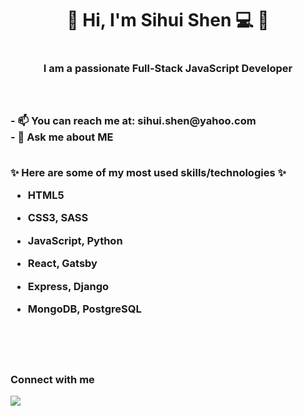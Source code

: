 
<!--
**ssh930526/ssh930526** is a ✨ _special_ ✨ repository because its `README.md` (this file) appears on your GitHub profile. -->

<h1 align="center">💫 Hi, I'm Sihui Shen 💻 💫 <h1>
<h3 align="center">I am a passionate Full-Stack JavaScript Developer<h3>

<br>
<br>
- 📫 You can reach me at: sihui.shen@yahoo.com
<br>
- 💬 Ask me about ME

<br>
<br>

<b>✨ Here are some of my most used skills/technologies ✨</b>

- HTML5

- CSS3, SASS

- JavaScript, Python

- React, Gatsby

- Express, Django

- MongoDB, PostgreSQL

<br>
<br>
<br>


<b>Connect with me</b>


<a href="https://www.linkedin.com/in/sihui-shen-620592204/" ><img src="https://img.shields.io/badge/linkedin-%230077B5.svg?&style=for-the-badge&logo=linkedin&logoColor=white" />

